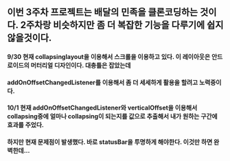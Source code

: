 ## 이번 3주차 프로젝트는 배달의 민족을 클론코딩하는 것이다. 2주차랑 비슷하지만 좀 더 복잡한 기능을 다루기에 쉽지 않을것이다.
#### 9/30 현재 collapsinglayout을 이용해서 스크롤을 이용하고 있다. 이 레이아웃은 안드로이드의 머터리얼 디자인이다. 대충틀은 잡았는데  
#### addOnOffsetChangedListener를 이용해서 좀 더 세세하게 활용을 할려고 노력중이다.
#### 10/1 현재 addOnOffsetChangedListener와 verticalOffset을 이용해서 collapsing중에 얼마나 collapsing이 되는지를 값으로 추출해서 내가 원하는 구간에 효과를 주었다.  
#### 하지만 현재 문제점이 발생했다. 바로 statusBar을 투명하게 해야한다. 이것만 하면 완벽한데...
